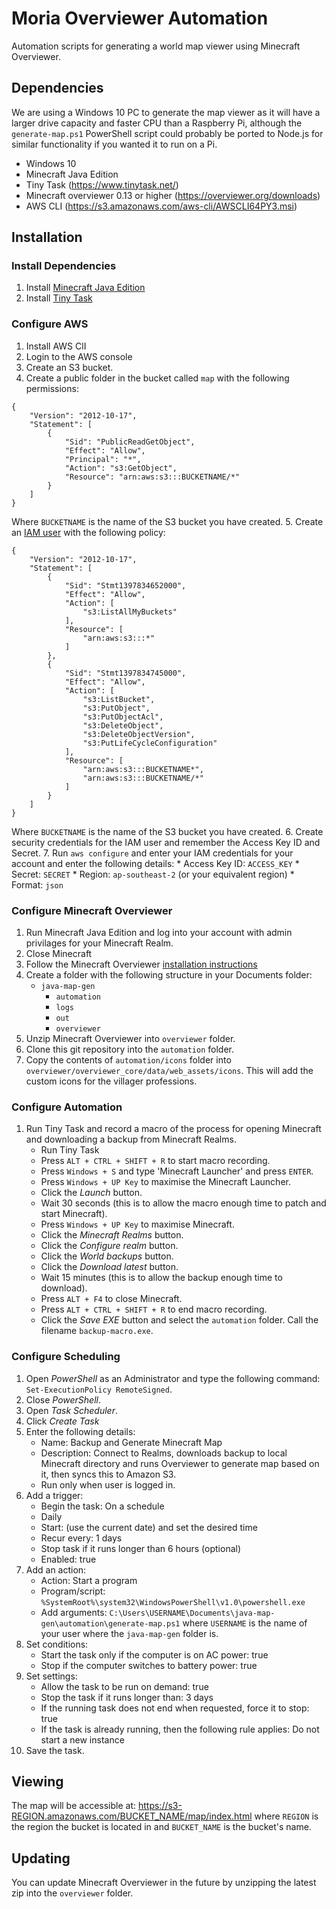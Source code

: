 # Moria Overviewer Automation

Automation scripts for generating a world map viewer using Minecraft Overviewer.

## Dependencies

We are using a Windows 10 PC to generate the map viewer as it will have a larger drive capacity and faster CPU than a Raspberry Pi, although the `generate-map.ps1` PowerShell script could probably be ported to Node.js for similar functionality if you wanted it to run on a Pi.

* Windows 10
* Minecraft Java Edition
* Tiny Task (https://www.tinytask.net/)
* Minecraft overviewer 0.13 or higher (https://overviewer.org/downloads)
* AWS CLI (https://s3.amazonaws.com/aws-cli/AWSCLI64PY3.msi)

## Installation

### Install Dependencies
1. Install [Minecraft Java Edition](https://www.minecraft.net/)
2. Install [Tiny Task](https://www.tinytask.net/)

### Configure AWS
1. Install AWS ClI
2. Login to the AWS console
3. Create an S3 bucket.
4. Create a public folder in the bucket called `map` with the following permissions:
```
{
    "Version": "2012-10-17",
    "Statement": [
        {
            "Sid": "PublicReadGetObject",
            "Effect": "Allow",
            "Principal": "*",
            "Action": "s3:GetObject",
            "Resource": "arn:aws:s3:::BUCKETNAME/*"
        }
    ]
}
```
Where `BUCKETNAME` is the name of the S3 bucket you have created.
5. Create an [IAM user](https://console.aws.amazon.com/iam/home?region=ap-southeast-2#/users) with the following policy:
```
{
    "Version": "2012-10-17",
    "Statement": [
        {
            "Sid": "Stmt1397834652000",
            "Effect": "Allow",
            "Action": [
                "s3:ListAllMyBuckets"
            ],
            "Resource": [
                "arn:aws:s3:::*"
            ]
        },
        {
            "Sid": "Stmt1397834745000",
            "Effect": "Allow",
            "Action": [
                "s3:ListBucket",
                "s3:PutObject",
                "s3:PutObjectAcl",
                "s3:DeleteObject",
                "s3:DeleteObjectVersion",
                "s3:PutLifeCycleConfiguration"
            ],
            "Resource": [
                "arn:aws:s3:::BUCKETNAME*",
                "arn:aws:s3:::BUCKETNAME/*"
            ]
        }
    ]
}
```
Where `BUCKETNAME` is the name of the S3 bucket you have created.
6. Create security credentials for the IAM user and remember the Access Key ID and Secret.
7. Run `aws configure` and enter your IAM credentials for your account and enter the following details:
    * Access Key ID: `ACCESS_KEY`
    * Secret: `SECRET`
    * Region: `ap-southeast-2` (or your equivalent region)
    * Format: `json`

### Configure Minecraft Overviewer
1. Run Minecraft Java Edition and log into your account  with admin privilages for your Minecraft Realm.
2. Close Minecraft
3. Follow the Minecraft Overviewer [installation instructions](http://docs.overviewer.org/en/latest/installing/#windows)
4. Create a folder with the following structure in your Documents folder:
    * `java-map-gen`
        * `automation`
        * `logs`
        * `out`
        * `overviewer`
5. Unzip Minecraft Overviewer into `overviewer` folder.
6. Clone this git repository into the `automation` folder.
7. Copy the contents of `automation/icons` folder into `overviewer/overviewer_core/data/web_assets/icons`. This will add the custom icons for the villager professions. 

### Configure Automation
1. Run Tiny Task and record a macro of the process for opening Minecraft and downloading a backup from Minecraft Realms.
    * Run Tiny Task
    * Press `ALT + CTRL + SHIFT + R` to start macro recording.
    * Press `Windows + S` and type 'Minecraft Launcher' and press `ENTER`.
    * Press `Windows + UP Key` to maximise the Minecraft Launcher.
    * Click the *Launch* button.
    * Wait 30 seconds (this is to allow the macro enough time to patch and start Minecraft).
    * Press `Windows + UP Key` to maximise Minecraft.
    * Click the *Minecraft Realms* button.
    * Click the *Configure realm* button.
    * Click the *World backups* button.
    * Click the *Download latest* button.
    * Wait 15 minutes (this is to allow the backup enough time to download).
    * Press `ALT + F4` to close Minecraft.
    * Press `ALT + CTRL + SHIFT + R` to end macro recording.
    * Click the *Save EXE* button and select the `automation` folder. Call the filename `backup-macro.exe`.

### Configure Scheduling
1. Open *PowerShell* as an Administrator and type the following command: `Set-ExecutionPolicy RemoteSigned`.
2. Close *PowerShell*.
3. Open *Task Scheduler*.
4. Click *Create Task*
5. Enter the following details:
    * Name: Backup and Generate Minecraft Map
    * Description: Connect to Realms, downloads backup to local Minecraft directory and runs Overviewer to generate map based on it, then syncs this to Amazon S3.
    * Run only when user is logged in.
6. Add a trigger:
    * Begin the task: On a schedule
    * Daily
    * Start: (use the current date) and set the desired time
    * Recur every: 1 days
    * Stop task if it runs longer than 6 hours (optional)
    * Enabled: true
7. Add an action:
    * Action: Start a program
    * Program/script: `%SystemRoot%\system32\WindowsPowerShell\v1.0\powershell.exe`
    * Add arguments: `C:\Users\USERNAME\Documents\java-map-gen\automation\generate-map.ps1` where `USERNAME` is the name of your user where the `java-map-gen` folder is.
8. Set conditions:
    * Start the task only if the computer is on AC power: true
    * Stop if the computer switches to battery power: true
9. Set settings:
    * Allow the task to be run on demand: true
    * Stop the task if it runs longer than: 3 days
    * If the running task does not end when requested, force it to stop: true
    * If the task is already running, then the following rule applies: Do not start a new instance
10. Save the task.

## Viewing

The map will be accessible at: https://s3-REGION.amazonaws.com/BUCKET_NAME/map/index.html where `REGION` is the region the bucket is located in and `BUCKET_NAME` is the bucket's name.

## Updating

You can update Minecraft Overviewer in the future by unzipping the latest zip into the `overviewer` folder.